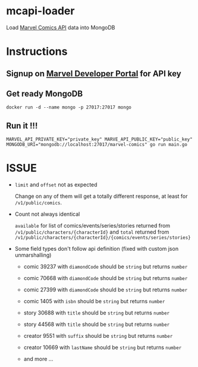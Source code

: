 # mcapi-loader

Load [Marvel Comics API](https://developer.marvel.com/) data into MongoDB

# Instructions

## Signup on [Marvel Developer Portal](https://developer.marvel.com/) for API key

## Get ready MongoDB

```
docker run -d --name mongo -p 27017:27017 mongo
```

## Run it !!!

```
MARVEL_API_PRIVATE_KEY="private_key" MARVE_API_PUBLIC_KEY="public_key" MONGODB_URI="mongodb://localhost:27017/marvel-comics" go run main.go
```

# ISSUE

+ `limit` and `offset` not as expected

    Change on any of them will get a totally different response, at least for `/v1/public/comics`.

+ Count not always identical

    `available` for list of comics/events/series/stories returned from `/v1/public/characters/{characterId}` and `total` returned from `/v1/public/characters/{characterId}/{comics/events/series/stories}`

+ Some field types don't follow api definition (fixed with custom json unmarshalling)

    + comic 39237 with `diamondCode` should be `string` but returns `number`

    + comic 70668 with `diamondCode` should be `string` but returns `number`

    + comic 27399 with `diamondCode` should be `string` but returns `number`

    + comic 1405 with `isbn` should be `string` but returns `number`

    + story 30688 with `title` should be `string` but returns `number`

    + story 44568 with `title` should be `string` but returns `number`

    + creator 9551 with `suffix` should be `string` but returns `number`

    + creator 10669 with `lastName` should be `string` but returns `number`

    + and more ...
